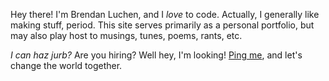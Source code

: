 Hey there! I'm Brendan Luchen, and I *love* to code. Actually, I generally like making stuff, period. This site serves primarily as a personal portfolio, but may also play host to musings, tunes, poems, rants, etc.


<div id="omglookatme">

*I can haz jurb?* Are you hiring? Well hey, I'm looking! [Ping me](mailto:jobs@luchenlabs.com), and let's change the world together.

</div>


